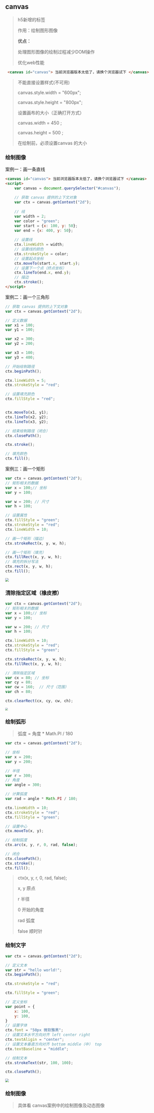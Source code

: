 ## canvas 

> h5新增的标签
>
> 作用：绘制图形图像
>
> 
>
> **优点：**
>
> 处理图形图像的绘制过程减少DOM操作
>
> 优化web性能



```html
 <canvas id="canvas"> 当前浏览器版本太低了，请换个浏览器试下 </canvas>
```

> 不能直接设置样式(不可用)
>
> canvas.style.width = "600px";
>
> canvas.style.height = "800px";
>
> 
>
> 设置画布的大小（正确打开方式）
>
>  canvas.width = 450 ;
>
>  canvas.height = 500 ;
>
> 在绘制前，必须设置canvas 的大小



### 绘制图像

案例一：画一条直线

```html
<canvas id="canvas"> 当前浏览器版本太低了，请换个浏览器试下 </canvas>
<script>
    var canvas = document.querySelector("#canvas");
    
    // 获取 canvas 提供的上下文对象
    var ctx = canvas.getContext("2d");
    
    // 线
    var width = 2;
    var color = "green";
    var start = {x: 100, y: 50};
    var end = {x: 400, y: 50};
    
    // 设置线
    ctx.lineWidth = width;
    // 设置线的颜色
    ctx.strokeStyle = color;
    // 设置起点坐标
    ctx.moveTo(start.x, start.y);
    // 设置下一个点（终点坐标）
    ctx.lineTo(end.x, end.y);
    // 描边
    ctx.stroke();
</script>
```



案例二：画一个三角形

```javascript
// 获取 canvas 提供的上下文对象
var ctx = canvas.getContext("2d");

// 定义数据
var x1 = 100;
var y1 = 100;

var x2 = 300;
var y2 = 200;

var x3 = 100;
var y3 = 400;

// 开始绘制路径
ctx.beginPath();

ctx.lineWidth = 5;
ctx.strokeStyle = "red";

// 设置填充颜色
ctx.fillStyle = "red";


ctx.moveTo(x1, y1);
ctx.lineTo(x2, y2);
ctx.lineTo(x3, y2);

// 结束绘制路径（闭合）
ctx.closePath();

ctx.stroke();

// 填充颜色
ctx.fill();
```



案例三：画一个矩形

```javascript
var ctx = canvas.getContext("2d");
// 矩形相关的数据
var x = 100;// 坐标
var y = 100;

var w = 200; // 尺寸
var h = 100;

// 设置属性
ctx.fillStyle = "green";
ctx.strokeStyle = "red";
ctx.lineWidth = 10;

// 画一个矩形（描边）
ctx.strokeRect(x, y, w, h);

// 画一个矩形（填充）
ctx.fillRect(x, y, w, h);
// 填充的拆分写法
ctx.rect(x, y, w, h);
ctx.fill();
```

<img src="https://i.loli.net/2021/09/24/NXGHcMmt23h79nC.png" style="zoom:67%;" />



### 清除指定区域（橡皮擦）

```javascript
var ctx = canvas.getContext("2d");
// 矩形相关的数据
var x = 100;// 坐标
var y = 100;

var w = 200; // 尺寸
var h = 100;

ctx.lineWidth = 10;
ctx.strokeStyle = "red";
ctx.fillStyle = "green";

ctx.strokeRect(x, y, w, h);
ctx.fillRect(x, y, w, h);

// 清除指定区域
var cx = 80; // 坐标
var cy = 80;
var cw = 160;  // 尺寸（范围）
var ch = 80;

ctx.clearRect(cx, cy, cw, ch);
```

<img src="https://i.loli.net/2021/09/24/oh8bwRQJAE9G6pS.png" style="zoom:50%;" />



### 绘制弧形

>  弧度 = 角度 * Math.PI / 180 

```javascript
var ctx = canvas.getContext("2d");

// 坐标
var x = 200;
var y = 200;

// 半径
var r = 300;
// 角度
var angle = 300; 

// 计算弧度
var rad = angle * Math.PI / 180; 

ctx.lineWidth = 10;
ctx.strokeStyle = "red";
ctx.fillStyle = "green";

// 设置中心
ctx.moveTo(x, y);

// 绘制弧度
ctx.arc(x, y, r, 0, rad, false);

// 闭合
ctx.closePath();
ctx.stroke();
ctx.fill();
```

> ctx(x, y, r, 0, rad, false);
>
> x, y 原点
>
> r 半径
>
> 0 开始的角度
>
> rad 弧度
>
> false 顺时针



### 绘制文字

```javascript
var ctx = canvas.getContext("2d");

// 定义文本
var str = "hello world!";
ctx.beginPath();

ctx.strokeStyle = "red";

ctx.fillStyle = "green";

// 定义坐标
var point = {
    x: 100,
    y: 100,
}
// 设置字体
ctx.font = "50px 微软雅黑";
// 设置文本水平方向对齐 left center right
ctx.textAligin = "center";
// 设置文本垂直方向对齐 bottom middle（中） top
ctx.textBaseline = "middle";

// 绘制文本
ctx.strokeText(str, 100, 100);

ctx.closePath();
```

<img src="https://i.loli.net/2021/09/25/sIwfJ3mvUWyBbPo.png" style="zoom:67%;" />

### 绘制图像

> 具体看 canvas案例中的绘制图像及动态图像

